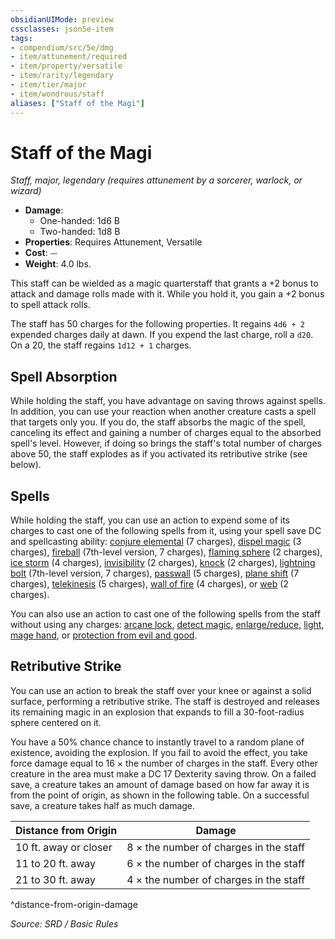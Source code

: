 ```yaml
---
obsidianUIMode: preview
cssclasses: json5e-item
tags:
- compendium/src/5e/dmg
- item/attunement/required
- item/property/versatile
- item/rarity/legendary
- item/tier/major
- item/wondrous/staff
aliases: ["Staff of the Magi"]
---
```

# Staff of the Magi
*Staff, major, legendary (requires attunement by a sorcerer, warlock, or wizard)*  

- **Damage**:
  - One-handed: 1d6 B
  - Two-handed: 1d8 B
- **Properties**: Requires Attunement, Versatile
- **Cost**: ⏤
- **Weight**: 4.0 lbs.

This staff can be wielded as a magic quarterstaff that grants a +2 bonus to attack and damage rolls made with it. While you hold it, you gain a +2 bonus to spell attack rolls.

The staff has 50 charges for the following properties. It regains `4d6 + 2` expended charges daily at dawn. If you expend the last charge, roll a `d20`. On a 20, the staff regains `1d12 + 1` charges.

## Spell Absorption

While holding the staff, you have advantage on saving throws against spells. In addition, you can use your reaction when another creature casts a spell that targets only you. If you do, the staff absorbs the magic of the spell, canceling its effect and gaining a number of charges equal to the absorbed spell's level. However, if doing so brings the staff's total number of charges above 50, the staff explodes as if you activated its retributive strike (see below).

## Spells

While holding the staff, you can use an action to expend some of its charges to cast one of the following spells from it, using your spell save DC and spellcasting ability: [conjure elemental](conjure-elemental.md) (7 charges), [dispel magic](dispel-magic.md) (3 charges), [fireball](fireball.md) (7th-level version, 7 charges), [flaming sphere](flaming-sphere.md) (2 charges), [ice storm](ice-storm.md) (4 charges), [invisibility](invisibility.md) (2 charges), [knock](knock.md) (2 charges), [lightning bolt](lightning-bolt.md) (7th-level version, 7 charges), [passwall](passwall.md) (5 charges), [plane shift](plane-shift.md) (7 charges), [telekinesis](telekinesis.md) (5 charges), [wall of fire](wall-of-fire.md) (4 charges), or [web](web.md) (2 charges).

You can also use an action to cast one of the following spells from the staff without using any charges: [arcane lock](arcane-lock.md), [detect magic](detect-magic.md), [enlarge/reduce](enlarge-reduce.md), [light](light.md), [mage hand](mage-hand.md), or [protection from evil and good](protection-from-evil-and-good.md).

## Retributive Strike

You can use an action to break the staff over your knee or against a solid surface, performing a retributive strike. The staff is destroyed and releases its remaining magic in an explosion that expands to fill a 30-foot-radius sphere centered on it.

You have a 50% chance chance to instantly travel to a random plane of existence, avoiding the explosion. If you fail to avoid the effect, you take force damage equal to 16 × the number of charges in the staff. Every other creature in the area must make a DC 17 Dexterity saving throw. On a failed save, a creature takes an amount of damage based on how far away it is from the point of origin, as shown in the following table. On a successful save, a creature takes half as much damage.

| Distance from Origin | Damage |
|----------------------|--------|
| 10 ft. away or closer | 8 × the number of charges in the staff |
| 11 to 20 ft. away | 6 × the number of charges in the staff |
| 21 to 30 ft. away | 4 × the number of charges in the staff |
^distance-from-origin-damage

*Source: SRD / Basic Rules*